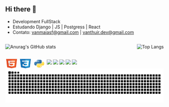 
## Hi there 👋

- Development FullStack
- Estudando Django | JS | Postgress | React 
- Contato: vanmaiasf@gmail.com | vanthuir.dev@gmail.com

##

<div style="display: flex; justify-content: space-between; gap: 10px;">
  <img src="https://github-readme-stats.vercel.app/api?username=VanthuirMaia&show_icons=true&theme=radical" alt="Anurag's GitHub stats">
  <img src="https://github-readme-stats.vercel.app/api/top-langs/?username=VanthuirMaia&layout=compact" alt="Top Langs">
</div>

##

<div> 
     <img align="center" alt="Dan-HTML" height="30" width="40" src="https://raw.githubusercontent.com/devicons/devicon/master/icons/html5/html5-original.svg">
  <img align="center" alt="Dan-CSS" height="30" width="40" src="https://raw.githubusercontent.com/devicons/devicon/master/icons/css3/css3-original.svg">
  <img align="center" alt="Dan-Python" height="30" width="40" src="https://raw.githubusercontent.com/devicons/devicon/master/icons/python/python-original.svg">
  <a href="https://www.youtube.com/watch?v=wSe0OrB7OuA" target="_blank"><img src="https://img.shields.io/badge/YouTube-FF0000?style=for-the-badge&logo=youtube&logoColor=white" target="_blank"></a>
  <a href="https://www.instagram.com/vanmaiasf/" target="_blank"><img src="https://img.shields.io/badge/-Instagram-%23E4405F?style=for-the-badge&logo=instagram&logoColor=white" target="_blank"></a>
  <a href="mailto:vanmaiasf@gmail.com"><img src="https://img.shields.io/badge/-Gmail-%23333?style=for-the-badge&logo=gmail&logoColor=white" target="_blank"></a>
  <a href="mailto:vanthuir.dev@gmail.com"><img src="https://img.shields.io/badge/-Gmail-%23333?style=for-the-badge&logo=gmail&logoColor=white" target="_blank"></a>
  <a href="https://www.linkedin.com/in/vanthuirmaia/" target="_blank"><img src="https://img.shields.io/badge/-LinkedIn-%230077B5?style=for-the-badge&logo=linkedin&logoColor=white" target="_blank"></a> 

</div>

<div>
<picture>
  <source
    media="(prefers-color-scheme: dark)"
    srcset="https://raw.githubusercontent.com/VanthuirMaia/VanthuirMaia/output/github-contribution-grid-snake-dark.svg"
  />
  <source
    media="(prefers-color-scheme: light)"
    srcset="https://raw.githubusercontent.com/VanthuirMaia/VanthuirMaia/output/github-contribution-grid-snake.svg"
  />
  <img
    alt="github contribution grid snake animation"
    src="https://raw.githubusercontent.com/VanthuirMaia/VanthuirMaia/output/github-contribution-grid-snake.svg"
  />
</picture>
</div>
